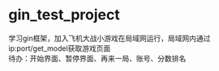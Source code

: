 # gin_test_project
学习gin框架，加入飞机大战小游戏在局域网运行，局域网内通过ip:port/get_model获取游戏页面  
待办：开始界面、暂停界面、再来一局、账号、分数排名
